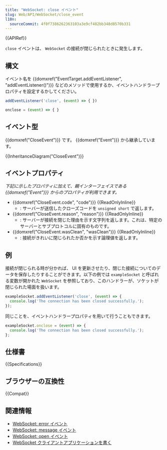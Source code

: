 ```yaml
---
title: "WebSocket: close イベント"
slug: Web/API/WebSocket/close_event
l10n:
  sourceCommit: 4f0f7386262363103a3e9cf482bb348d8570b331
---
```


{{APIRef}}

`close` イベントは、 `WebSocket` の接続が閉じられたときに発生します。

## 構文

イベント名を {{domxref("EventTarget.addEventListener", "addEventListener()")}} などのメソッドで使用するか、イベントハンドラープロパティを設定するかしてください。

```js
addEventListener('close', (event) => { })

onclose = (event) => { }
```

## イベント型

{{domxref("CloseEvent")}} です。 {{domxref("Event")}} から継承しています。

{{InheritanceDiagram("CloseEvent")}}

## イベントプロパティ

_下記に示したプロパティに加えて、親インターフェイスである {{domxref("Event")}} からのプロパティが利用できます。_

- {{domxref("CloseEvent.code", "code")}} {{ReadOnlyInline}}
  - : サーバーが送信したクローズコードを `unsigned short` で返します。
- {{domxref("CloseEvent.reason", "reason")}} {{ReadOnlyInline}}
  - : サーバーが接続を閉じた理由を示す文字列を返します。これは、特定のサーバーとサブプロトコルに固有のものです。
- {{domxref("CloseEvent.wasClean", "wasClean")}} {{ReadOnlyInline}}
  - : 接続がきれいに閉じられたか否かを示す論理値を返します。

## 例

接続が閉じられる時が分かれば、 UI を更新させたり、閉じた接続についてのデータを保存したりすることができます。以下の例では `exampleSocket` と呼ばれる変数が開かれた `WebSocket` を参照しており、このハンドラーが、ソケットが閉じられた場面を扱います。

```js
exampleSocket.addEventListener('close', (event) => {
  console.log('The connection has been closed successfully.');
});
```

同じことを、イベントハンドラープロパティを用いて行うこともできます。

```js
exampleSocket.onclose = (event) => {
  console.log('The connection has been closed successfully.');
};
```

## 仕様書

{{Specifications}}

## ブラウザーの互換性

{{Compat}}

## 関連情報

- [WebSocket: error イベント](/ja/docs/Web/API/WebSocket/error_event)
- [WebSocket: message イベント](/ja/docs/Web/API/WebSocket/message_event)
- [WebSocket: open イベント](/ja/docs/Web/API/WebSocket/open_event)
- [WebSocket クライアントアプリケーションを書く](/ja/docs/Web/API/WebSockets_API/Writing_WebSocket_client_applications)
